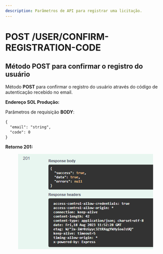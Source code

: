 ```yaml
---
description: Parâmetros de API para registrar uma licitação.
---
```


# POST /USER/CONFIRM-REGISTRATION-CODE

## Método POST para confirmar o registro do usuário

Método **POST** para confirmar o registro do usuário através do código de autenticação recebido no email.

**Endereço SOL Produção:**&#x20;

Parâmetros de requisição **BODY**:

```
{
  "email": "string",
  "code": 0
}
```

**Retorno 201:**

<figure><img src="../../.gitbook/assets/Screenshot_12.png" alt=""><figcaption></figcaption></figure>

